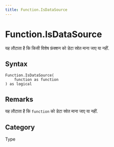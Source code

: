 ```yaml
---
title: Function.IsDataSource
---
```


# Function.IsDataSource


यह लौटाता है कि किसी विशेष फ़ंक्शन को डेटा स्रोत माना जाए या नहीं.


## Syntax

```powerquery
Function.IsDataSource(
    function as function
) as logical
```


## Remarks

यह लौटाता है कि <code>function</code> को डेटा स्रोत माना जाए या नहीं.



## Category
Type
